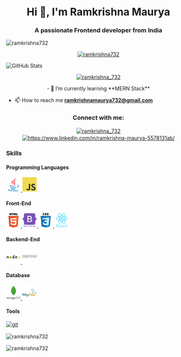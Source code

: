 <h1 align="center">Hi 👋, I'm Ramkrishna Maurya</h1>
<h3 align="center">A passionate Frontend developer from India</h3>

<p align="left"> <img src="https://komarev.com/ghpvc/?username=ramkrishna732&label=Profile%20views&color=0e75b6&style=flat" alt="ramkrishna732" /> </p>

<p align="center"> <a href="https://github.com/ryo-ma/github-profile-trophy"><img src="https://github-profile-trophy.vercel.app/?username=ramkrishna732" alt="ramkrishna732" /></a> 

![GitHub Stats](https://github-readme-stats.vercel.app/api?username=Ramkrishna732&theme=radical)
</p>

<p align="center"> <a href="https://twitter.com/ramkrishna_732" target="blank"><img src="https://img.shields.io/twitter/following/ramkrishna_732?logo=twitter&style=for-the-badge" alt="ramkrishna_732" /></a> </p>
<p align="center">
- 🌱 I’m currently learning **MERN Stack**

- 📫 How to reach me **ramkrishnamaurya732@gmail.com**
</p>
<h3 align="center">Connect with me:</h3>
<p align="center">
<a href="https://twitter.com/ramkrishna_732" target="blank"><img align="center" src="https://raw.githubusercontent.com/rahuldkjain/github-profile-readme-generator/master/src/images/icons/Social/twitter.svg" alt="ramkrishna_732" height="30" width="40" /></a>
<a href="https://www.linkedin.com/in/ramkrishna-maurya-5578131ab/" target="blank"><img align="center" src="https://raw.githubusercontent.com/rahuldkjain/github-profile-readme-generator/master/src/images/icons/Social/linked-in-alt.svg" alt="https://www.linkedin.com/in/ramkrishna-maurya-5578131ab/" height="30" width="40" /></a>
</p>

<h3 align="leftr">Skills</h3>
<h4 align="left">Programming Languages</h4>

<a href="https://www.java.com" target="_blank" rel="noreferrer"> <img src="https://raw.githubusercontent.com/devicons/devicon/master/icons/java/java-original.svg" alt="java" width="40" height="40"/> </a> <a href="https://developer.mozilla.org/en-US/docs/Web/JavaScript" target="_blank" rel="noreferrer"> <img src="https://raw.githubusercontent.com/devicons/devicon/master/icons/javascript/javascript-original.svg" alt="javascript" width="40" height="40"/> </a>

<h4 align="left">Front-End</h4>

 <a align="center" href="https://www.w3.org/html/" target="_blank" rel="noreferrer"> <img src="https://raw.githubusercontent.com/devicons/devicon/master/icons/html5/html5-original-wordmark.svg" alt="html5" width="40" height="40"/> </a> <a  align="center" href="https://getbootstrap.com" target="_blank" rel="noreferrer"> <img src="https://raw.githubusercontent.com/devicons/devicon/master/icons/bootstrap/bootstrap-plain-wordmark.svg" alt="bootstrap" width="40" height="40"/> </a> <a href="https://www.w3schools.com/css/" target="_blank" rel="noreferrer"> <img src="https://raw.githubusercontent.com/devicons/devicon/master/icons/css3/css3-original-wordmark.svg" alt="css3" width="40" height="40"/> </a>  <a href="https://reactjs.org/" target="_blank" rel="noreferrer"> <img src="https://raw.githubusercontent.com/devicons/devicon/master/icons/react/react-original-wordmark.svg" alt="react" width="40" height="40"/> </a> 

<h4 align="left">Backend-End</h4>
  
 <a href="https://nodejs.org" target="_blank" rel="noreferrer"> <img src="https://raw.githubusercontent.com/devicons/devicon/master/icons/nodejs/nodejs-original-wordmark.svg" alt="nodejs" width="40" height="40"/> </a> <a href="https://expressjs.com" target="_blank" rel="noreferrer"> <img src="https://raw.githubusercontent.com/devicons/devicon/master/icons/express/express-original-wordmark.svg" alt="express" width="40" height="40"/> </a>

<h4 align="left">Database</h4>
<a href="https://www.mongodb.com/" target="_blank" rel="noreferrer"> <img src="https://raw.githubusercontent.com/devicons/devicon/master/icons/mongodb/mongodb-original-wordmark.svg" alt="mongodb" width="40" height="40"/> </a> <a href="https://www.mysql.com/" target="_blank" rel="noreferrer"> <img src="https://raw.githubusercontent.com/devicons/devicon/master/icons/mysql/mysql-original-wordmark.svg" alt="mysql" width="40" height="40"/> </a> 

  <h4 align="left">Tools</h4>
  <a align="left" href="https://git-scm.com/" target="_blank" rel="noreferrer"> <img src="https://www.vectorlogo.zone/logos/git-scm/git-scm-icon.svg" alt="git" width="40" height="40"/> </a> 
 
  
</p>
 
<p align="left"><img align="center" src="https://github-readme-stats.vercel.app/api/top-langs?username=ramkrishna732&show_icons=true&locale=en&layout=compact" alt="ramkrishna732" /></p> 

<!-- <p>&nbsp;<img align="center" src="https://github-readme-stats.vercel.app/api?username=ramkrishna732&show_icons=true&locale=en" alt="ramkrishna732" /></p>
 -->
<p align="left"><img align="center" src="https://github-readme-streak-stats.herokuapp.com/?user=ramkrishna732&" alt="ramkrishna732" /></p>

